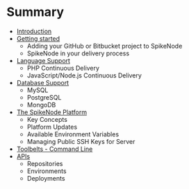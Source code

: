 # Summary

* [Introduction](README.md)
* [Getting started](getting_started.md)
   * Adding your GitHub or Bitbucket project to SpikeNode
   * SpikeNode in your delivery process
* [Language Support](language_support.md)
   * PHP Continuous Delivery
   * JavaScript/Node.js Continuous Delivery
* [Database Support](database_support.md)
   * MySQL
   * PostgreSQL
   * MongoDB
* [The SpikeNode Platform](the_spikenode_platform.md)
   * Key Concepts
   * Platform Updates
   * Available Environment Variables
   * Managing Public SSH Keys for Server
* [Toolbelts - Command Line](toolbelts_-_command_line.md)
* [APIs](apis.md)
   * Repositories
   * Environments
   * Deployments

